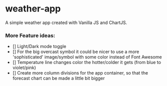 # weather-app

A simple weather app created with Vanilla JS and ChartJS.

### More Feature ideas:

- [] Light/Dark mode toggle
- [] For the big overcast symbol it could be nicer to use a more 'sophisticated' image/symbol with some color instead of Font Awesome
- [] Temperature line changes color the hotter/colder it gets (from blue to violet/pink)
- [] Create more column divisions for the app container, so that the forecast chart can be made a little bit bigger
